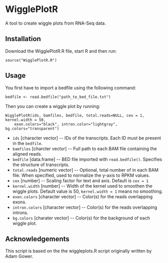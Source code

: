 WigglePlotR
===========
A tool to create wiggle plots from RNA-Seq data.

Installation
------------
Download the WigglePlotR.R file, start R and then run:
	
	source("WigglePlotR.R")
	
Usage
-----
You first have to import a bedfile using the following command:

	bedfile <- read.bedfile("path_to_bed_file.txt")

Then you can create a wiggle plot by running:

	WigglePlotR(ids, bamfiles, bedfile, total.reads=NULL, cex = 1, kernel.width = 50,
		exon.colors="black", intron.color="lightgray", bg.colors="transparent")

 * `ids` [character vector] -- IDs of the transcripts. Each ID must be present in the `bedfile`.
 * `bamfiles` [charcter vector] -- Full path to each BAM file containing the aligned reads.
 * `bedfile` [data.frame] -- BED file imported with `read.bedfile()`. Specifies the structure of transcripts.
 * `total.reads` [numeric vector] -- Optional, total number of in each BAM file. When specified, used to normalize the y-axis to RPKM values.
 * `cex` [number] -- Scaling factor for text and axis. Default is `cex = 1`
 * `kernel.width` [number] -- Width of the kernel used to smoothen the wiggle plots. Default value is 50, `kernel.width = 1` means no smoothing.
 * `exon.colors` [character vector] -- Color(s) for the reads overlapping exons.
 * `intron.colors` [character vector] -- Color(s) for the reads overlapping introns.
 * `bg.colors` [charater vector] -- Color(s) for the background of each wiggle plot.

Acknowledgements
----------------
This script is based on the the wiggleplots.R script originally written by Adam Gower.

